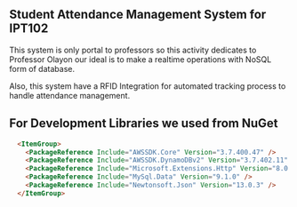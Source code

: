 ## Student Attendance Management System for IPT102

This system is only portal to professors so this activity dedicates to Professor Olayon our ideal is to make a realtime operations with NoSQL form of database.

Also, this system have a RFID Integration for automated tracking process to handle attendance management.

## For Development Libraries we used from NuGet

```html
  <ItemGroup>
    <PackageReference Include="AWSSDK.Core" Version="3.7.400.47" />
    <PackageReference Include="AWSSDK.DynamoDBv2" Version="3.7.402.11" />
    <PackageReference Include="Microsoft.Extensions.Http" Version="8.0.1" />
    <PackageReference Include="MySql.Data" Version="9.1.0" />
    <PackageReference Include="Newtonsoft.Json" Version="13.0.3" />
  </ItemGroup>
```